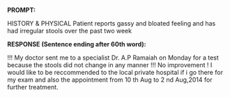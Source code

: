 **PROMPT:**

HISTORY & PHYSICAL Patient reports gassy and bloated feeling and has had irregular stools over the past two week 

**RESPONSE (Sentence ending after 60th word):**

!!! My doctor sent me to a specialist Dr. A.P Ramaiah on Monday for a test because the stools did not change in any manner !!! No improvement ! I would like to be reccommended to the local private hospital if i go there for my exam and also the appointment from 10 th Aug to 2 nd Aug,2014 for further treatment. 